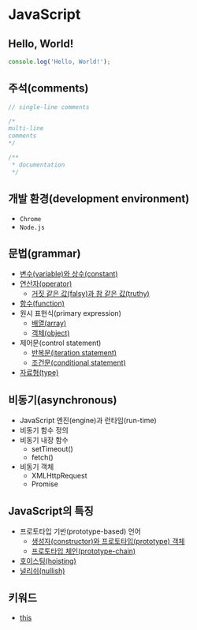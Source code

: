 # JavaScript

## Hello, World!

```js
console.log('Hello, World!');
```

## 주석(comments)

```js
// single-line comments

/*
multi-line
comments
*/

/**
 * documentation
 */
```

## 개발 환경(development environment)

- `Chrome`
- `Node.js`

## 문법(grammar)

- [변수(variable)와 상수(constant)](./javascript/grammar/variable_and_constant.md)
- [연산자(operator)](./javascript/grammar/operator.md)
  - [거짓 같은 값(falsy)과 참 같은 값(truthy)](./javascript/grammar/falsy_and_truthy.md)
- [함수(function)](./javascript/grammar/function.md)
- 원시 표현식(primary expression)
  - [배열(array)](./javascript/grammar/primary_expression/array.md)
  - [객체(object)](./javascript/grammar/primary_expression/object.md)
- 제어문(control statement)
  - [반복문(iteration statement)](./javascript/grammar/control_statement/iteration_statement.md)
  - [조건문(conditional statement)](./javascript/grammar/control_statement/conditional_statement.md)
- [자료형(type)](./javascript/grammar/type.md)

<!-- TODO -->

## 비동기(asynchronous)

- JavaScript 엔진(engine)과 런타임(run-time)
- 비동기 함수 정의
- 비동기 내장 함수
  - setTimeout()
  - fetch()
- 비동기 객체
  - XMLHttpRequest
  - Promise

## JavaScript의 특징

- 프로토타입 기반(prototype-based) 언어
  - [생성자(constructor)와 프로토타입(prototype) 객체](./javascript/characteristic/constructor_and_prototype.md)
  - [프로토타입 체인(prototype-chain)](./javascript/characteristic/prototype_chain.md)
- [호이스팅(hoisting)](./javascript/characteristic/hoisting.md)
- [널리쉬(nullish)]()

## 키워드

- [this](./javascript/keyword/this.md)
